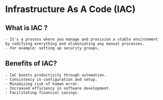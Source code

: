 # Infrastructure As A Code (IAC)

## What is IAC ?
    - It's a process where you manage and provision a stable environment by codifying everything and eliminiating any manual processes.
    - For example: setting up security groups,   

## Benefits of IAC?

    - IaC boosts productivity through automation.
    - Consistency in configuration and setup.
    - Minimizing risk of human error.
    - Increased efficiency in software development.
    - Facilitating financial savings.




